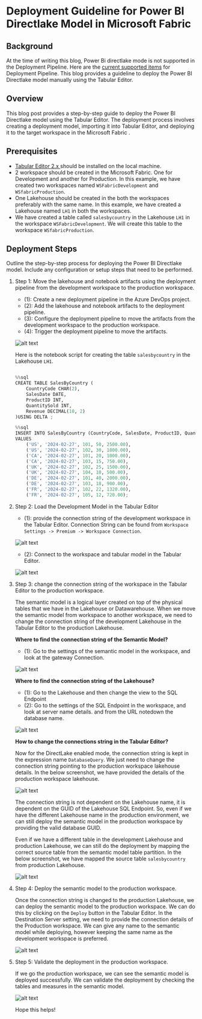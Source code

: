 # Deployment Guideline for Power BI Directlake Model in Microsoft Fabric

## Background
At the time of writing this blog, Power Bi directlake mode is not supported in the Deployment Pipeline. Here are the [current supported items](https://learn.microsoft.com/en-us/fabric/cicd/deployment-pipelines/intro-to-deployment-pipelines#supported-items) for Deployment Pipeline. This blog provides a guideline to deploy the Power BI Directlake model manually using the Tabular Editor.

## Overview
This blog post provides a step-by-step guide to deploy the Power BI Directlake model using the Tabular Editor. The deployment process involves creating a deployment model, importing it into Tabular Editor, and deploying it to the target workspace in the Microsoft Fabric .

## Prerequisites
- [Tabular Editor 2.x ](https://tabulareditor.github.io/TabularEditor/) should be installed on the local machine.
- 2 workspace should be created in the Microsoft Fabric. One for Development and another for Production. In this example, we have created two workspaces named `WSFabricDevelopment` and `WSfabricProduction`.
- One Lakehouse should be created in the both the workspaces preferably with the same name. In this example, we have created a Lakehouse named `LH1` in both the workspaces.
- We have created a table called `salesbycountry` in the Lakehouse `LH1` in the workspace `WSFabricDevelopment`. We will create this table to the workspace `WSfabricProduction`.




## Deployment Steps
Outline the step-by-step process for deploying the Power BI Directlake model. Include any configuration or setup steps that need to be performed.

1. Step 1: Move the lakehouse and notebook artifacts using the deployment pipeline from the development workspace to the production workspace.

    - (1): Create a new deployment pipeline in the Azure DevOps project.
    - (2): Add the lakehouse and notebook artifacts to the deployment pipeline.
    - (3): Configure the deployment pipeline to move the artifacts from the development workspace to the production workspace.
    - (4): Trigger the deployment pipeline to move the artifacts.

    ![alt text](https://github.com/Sam-Panda/FABRICation/blob/main/fabric-ci-cd/DirectlakeDeployment/.images/DeploymentPipeline_image.png)

    Here is the notebook script for creating the table `salesbycountry` in the Lakehouse `LH1`.

    ```python

    %%sql
    CREATE TABLE SalesByCountry (
        CountryCode CHAR(2),
        SalesDate DATE,
        ProductID INT,
        QuantitySold INT,
        Revenue DECIMAL(10, 2)
    )USING DELTA ;


    ```
    ```python
    %%sql
    INSERT INTO SalesByCountry (CountryCode, SalesDate, ProductID, QuantitySold, Revenue)
    VALUES
        ('US', '2024-02-27', 101, 50, 2500.00),
        ('US', '2024-02-27', 102, 30, 1800.00),
        ('CA', '2024-02-27', 101, 20, 1000.00),
        ('CA', '2024-02-27', 103, 15, 750.00),
        ('UK', '2024-02-27', 102, 25, 1500.00),
        ('UK', '2024-02-27', 104, 10, 500.00),
        ('DE', '2024-02-27', 101, 40, 2000.00),
        ('DE', '2024-02-27', 103, 18, 900.00),
        ('FR', '2024-02-27', 102, 22, 1320.00),
        ('FR', '2024-02-27', 105, 12, 720.00);

    ```
2. Step 2: Load the Development Model in the Tabular Editor
    - (1): provide the connection string of the development workspace in the Tabular Editor. Connection String can be found from `Workspace Settings -> Premium -> Workspace Connection`.

    ![alt text](https://github.com/Sam-Panda/FABRICation/blob/main/fabric-ci-cd/DirectlakeDeployment/.images/Workspace_connection_image.png)
    - (2): Connect to the workspace and tabular model in the Tabular Editor.

    ![alt text](https://github.com/Sam-Panda/FABRICation/blob/main/fabric-ci-cd/DirectlakeDeployment/.images/TabularModelLoad_image.png)


3. Step 3: change the connection string of the workspace in the Tabular Editor to the production workspace.

    The semantic model is a logical layer created on top of the physical tables that we have in the Lakehouse or Datawarehouse. When we move the semantic model from workspace to another workspace, we need to change the connection string of the development Lakehouse in the Tabular Editor to the production Lakehouse.

    **Where to find the connection string of the Semantic Model?**
    - (1): Go to the settings of the semantic model in the workspace, and look at the gateway Connection.

    ![alt text](https://github.com/Sam-Panda/FABRICation/blob/main/fabric-ci-cd/DirectlakeDeployment/.images/Gateway_connection_image.png)

    **Where to find the connection string of the Lakehouse?**
    - (1): Go to the Lakehouse and then change the view to the SQL Endpoint
    - (2): Go to the settings of the SQL Endpoint in the workspace, and look at server name details. and from the URL notedown the database name.
    

    ![alt text](https://github.com/Sam-Panda/FABRICation/blob/main/fabric-ci-cd/DirectlakeDeployment/.images/server_deltails_image.png)
    
    **How to change the connections string in the Tabular Editor?**
    
    Now for the DirectLake enabled mode, the connection string is kept in the expression name `DatabaseQuery`. We just need to change the connection string pointing to the production workspace lakehouse details. In the below screenshot, we have provided the details of the production workspace lakehouse.

    ![alt text](https://github.com/Sam-Panda/FABRICation/blob/main/fabric-ci-cd/DirectlakeDeployment/.images/Production_connection_string_lakehouse_image.png)

    The connection string is not dependent on the Lakehouse name, it is dependent on the GUID of the Lakehouse SQL Endpoint. So, even if we have the different Lakehouse name in the production environment, we can still deploy the semantic model in the production workspace by providing the valid database GUID.

    Even if we have a different table in the development Lakehouse and production Lakehouse, we can still do the deployment by mapping the correct source table from the semantic model table partition.  In the below screenshot, we have mapped the source table `salesbycountry` from production Lakehouse.

    ![alt text](https://github.com/Sam-Panda/FABRICation/blob/main/fabric-ci-cd/DirectlakeDeployment/.images/table_selection_image.png)

4. Step 4: Deploy the semantic model to the production workspace.

    Once the connection string is changed to the production Lakehouse, we can deploy the semantic model to the production workspace. We can do this by clicking on the `Deploy` button in the Tabular Editor. In the Destination Server setting, we need to provide the connection details of the Production workspace. We can give any name to the semantic model while deploying, however keeping the same name as the development workspace is preferred.

    ![alt text](https://github.com/Sam-Panda/FABRICation/blob/main/fabric-ci-cd/DirectlakeDeployment/.images/Model_production_deployment_image.png)

5. Step 5: Validate the deployment in the production workspace.

    If we go the production workspace, we can see the semantic model is deployed successfully. We can validate the deployment by checking the tables and measures in the semantic model.

    ![alt text](https://github.com/Sam-Panda/FABRICation/blob/main/fabric-ci-cd/DirectlakeDeployment/.images/Deployment_successful_image.png)


    Hope this helps! 

